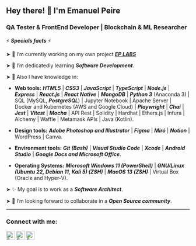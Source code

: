 ## Hey there! 👋 I'm Emanuel Peire

### QA Tester & FrontEnd Developer | Blockchain & ML Researcher

⚡ ***Specials facts*** ⚡

➤ 🔭 I’m currently working on my own project <a href="https://twitter.com/EPLabsDev"> ***EP LABS*** </a>

➤ 🌱 I’m dedicatedly learning ***Software Development***.

➤ 🧠 Also I have knowledge in:

- **Web tools:** ***HTML5*** | ***CSS3*** | ***JavaScript*** | ***TypeScript*** | ***Node.js*** | ***Express*** | ***React.js*** | ***React Native*** | ***MongoDB*** | ***Python 3*** (Anaconda 3) | SQL (MySQL, ***PostgreSQL***) | Jupyter Notebook | Apache Server | Docker and Kubernetes (AWS and Google Cloud) | ***Playwright*** | ***Chai*** | ***Jest*** | ***Vitest*** | ***Mocha*** | API Rest | Solidity | Hardhat | Ethers.js | Infura | Alchemy | Waffle | Metamask APIs | Java (Kotlin).

- **Design tools:** ***Adobe Photoshop and Illustrator*** | ***Figma*** | ***Miró*** | ***Notion*** | WordPress | Canva.

- **Environment tools:** ***Git (Bash)*** | ***Visual Studio Code*** | ***Xcode*** | ***Android Studio*** | ***Google Docs and Microsoft Office***.

- **Operating Systems:** ***Microsoft Windows 11 (PowerShell)*** | ***GNU/Linux (Ubuntu 22, Debian 11, Kali 5) (ZSH)*** | ***MacOS 13 (ZSH)*** | Virtual Box (Oracle and Hyper-V).

➤ ✨ My goal is to work as a ***Software Architect***.

➤ 👯 I’m looking forward to collaborate in a ***Open Source community***.

---
### Connect with me:

<a href="https://www.linkedin.com/in/emanuelpeire/">
<img align="left" alt="Emanuel Peire LinkedIN" width="24px" src="https://icongr.am/fontawesome/linkedin.svg?size=128&color=70c8ff" />
</a>
<a href="https://www.twitter.com/emapeire/">
<img align="left" alt="Emanuel Peire Twitter" width="24px" src="https://icongr.am/fontawesome/twitter.svg?size=128&color=70c8ff" />
</a>
<a href="https://www.instagram.com/emapeire/">
<img align="left" alt="Emanuel Peire Instagram" width="24px" src="https://icongr.am/fontawesome/instagram.svg?size=128&color=70c8ff" />
</a>
<br/>
